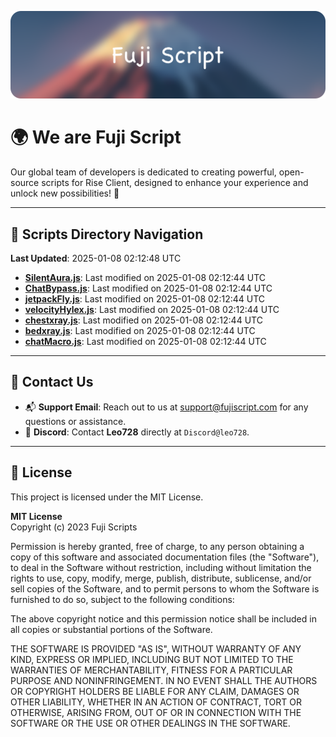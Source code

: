 ![Banner](.github/b.webp)

# 🌍 **We are Fuji Script**

Our global team of developers is dedicated to creating powerful, open-source scripts for Rise Client, designed to enhance your experience and unlock new possibilities! 🌟

---
<!-- SCRIPTS_NAVIGATION_START -->
## 📂 **Scripts Directory Navigation**

**Last Updated**: 2025-01-08 02:12:48 UTC

- **[SilentAura.js](scripts/SilentAura.js)**: Last modified on 2025-01-08 02:12:44 UTC
- **[ChatBypass.js](scripts/ChatBypass.js)**: Last modified on 2025-01-08 02:12:44 UTC
- **[jetpackFly.js](scripts/jetpackFly.js)**: Last modified on 2025-01-08 02:12:44 UTC
- **[velocityHylex.js](scripts/velocityHylex.js)**: Last modified on 2025-01-08 02:12:44 UTC
- **[chestxray.js](scripts/chestxray.js)**: Last modified on 2025-01-08 02:12:44 UTC
- **[bedxray.js](scripts/bedxray.js)**: Last modified on 2025-01-08 02:12:44 UTC
- **[chatMacro.js](scripts/chatMacro.js)**: Last modified on 2025-01-08 02:12:44 UTC

<!-- SCRIPTS_NAVIGATION_END -->

---

## 💬 **Contact Us**  
- 📬 **Support Email**: Reach out to us at [support@fujiscript.com](mailto:support@fujiscript.com) for any questions or assistance.  
- 💬 **Discord**: Contact **Leo728** directly at `Discord@leo728`.

---

## 📜 **License**

This project is licensed under the MIT License.  

**MIT License**  
Copyright (c) 2023 Fuji Scripts  

Permission is hereby granted, free of charge, to any person obtaining a copy of this software and associated documentation files (the "Software"), to deal in the Software without restriction, including without limitation the rights to use, copy, modify, merge, publish, distribute, sublicense, and/or sell copies of the Software, and to permit persons to whom the Software is furnished to do so, subject to the following conditions:  

The above copyright notice and this permission notice shall be included in all copies or substantial portions of the Software.  

THE SOFTWARE IS PROVIDED "AS IS", WITHOUT WARRANTY OF ANY KIND, EXPRESS OR IMPLIED, INCLUDING BUT NOT LIMITED TO THE WARRANTIES OF MERCHANTABILITY, FITNESS FOR A PARTICULAR PURPOSE AND NONINFRINGEMENT. IN NO EVENT SHALL THE AUTHORS OR COPYRIGHT HOLDERS BE LIABLE FOR ANY CLAIM, DAMAGES OR OTHER LIABILITY, WHETHER IN AN ACTION OF CONTRACT, TORT OR OTHERWISE, ARISING FROM, OUT OF OR IN CONNECTION WITH THE SOFTWARE OR THE USE OR OTHER DEALINGS IN THE SOFTWARE.  
